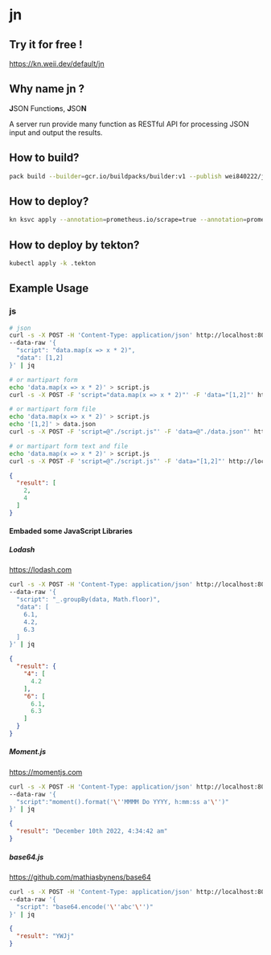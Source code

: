 # jn

## Try it for free !
https://kn.weii.dev/default/jn

## Why name jn ?
**J**SON Functio**n**s, **J**SO**N**

A server run provide many function as RESTful API for processing JSON input and output the results.

## How to build?
```bash
pack build --builder=gcr.io/buildpacks/builder:v1 --publish wei840222/jn:2
```

## How to deploy?
```bash
kn ksvc apply --annotation=prometheus.io/scrape=true --annotation=prometheus.io/port=2222 --annotation=instrumentation.opentelemetry.io/inject-sdk=true --image=wei840222/jn:2 jn
```

## How to deploy by tekton?
```bash
kubectl apply -k .tekton
```

## Example Usage
### js
```bash
# json
curl -s -X POST -H 'Content-Type: application/json' http://localhost:8080/invoke/js \
--data-raw '{
  "script": "data.map(x => x * 2)",
  "data": [1,2]
}' | jq

# or martipart form
echo 'data.map(x => x * 2)' > script.js
curl -s -X POST -F 'script="data.map(x => x * 2)"' -F 'data="[1,2]"' http://localhost:8080/invoke/js | jq

# or martipart form file
echo 'data.map(x => x * 2)' > script.js
echo '[1,2]' > data.json
curl -s -X POST -F 'script=@"./script.js"' -F 'data=@"./data.json"' http://localhost:8080/invoke/js | jq

# or martipart form text and file
echo 'data.map(x => x * 2)' > script.js
curl -s -X POST -F 'script=@"./script.js"' -F 'data="[1,2]"' http://localhost:8080/invoke/js | jq
```
```json
{
  "result": [
    2,
    4
  ]
}
```

#### Embaded some JavaScript Libraries
##### Lodash
https://lodash.com
```bash
curl -s -X POST -H 'Content-Type: application/json' http://localhost:8080/invoke/js \
--data-raw '{
  "script": "_.groupBy(data, Math.floor)",
  "data": [
    6.1,
    4.2,
    6.3
  ]
}' | jq
```
```json
{
  "result": {
    "4": [
      4.2
    ],
    "6": [
      6.1,
      6.3
    ]
  }
}
```

##### Moment.js
https://momentjs.com
```bash
curl -s -X POST -H 'Content-Type: application/json' http://localhost:8080/invoke/js \
--data-raw '{
  "script":"moment().format('\''MMMM Do YYYY, h:mm:ss a'\'')"
}' | jq
```
```json
{
  "result": "December 10th 2022, 4:34:42 am"
}
```

##### base64.js
https://github.com/mathiasbynens/base64
```bash
curl -s -X POST -H 'Content-Type: application/json' http://localhost:8080/invoke/js \
--data-raw '{
  "script": "base64.encode('\''abc'\'')"
}' | jq
```
```json
{
  "result": "YWJj"
}
```
